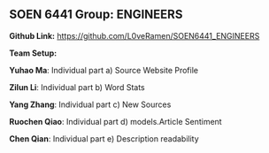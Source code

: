 ## **SOEN 6441 Group: ENGINEERS**

**Github Link:** https://github.com/L0veRamen/SOEN6441_ENGINEERS

**Team Setup:**

**Yuhao Ma**: Individual part a) Source Website Profile

**Zilun Li**: Individual part b) Word Stats

**Yang Zhang**: Individual part c) New Sources

**Ruochen Qiao**: Individual part d) models.Article Sentiment

**Chen Qian**: Individual part e) Description readability


